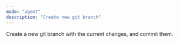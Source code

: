 ```yaml
---
mode: "agent"
description: "Create new git branch"
---
```


Create a new git branch with the current changes, and commit them.
